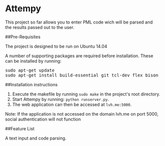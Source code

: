 # Attempy

This project so far allows you to enter PML code wich will be parsed and the results passed out to the user. 

##Pre-Requisites

The project is designed to be run on Ubuntu 14.04

A number of supporting packages are required before installation. These can be installed by running:
<pre>
sudo apt-get update
sudo apt-get install build-essential git tcl-dev flex bison byacc check expect ncurses-dev libreadline-dev libxml2-dev python-pip nodejs npm nodejs-legacy
</pre>

##Installation instructions
1. Execute the makefile by running `sudo make` in the project's root directory.
2. Start Attempy by running: `python runserver.py`.
3. The web application can then be accessed at `lvh.me:5000`.

Note: If the application is not accessed on the domain lvh.me on port 5000, social authentication will not function

##Feature List

A text input and code parsing. 
